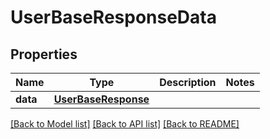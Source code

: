 # UserBaseResponseData

## Properties
Name | Type | Description | Notes
------------ | ------------- | ------------- | -------------
**data** | [**UserBaseResponse**](UserBaseResponse.md) |  | 

[[Back to Model list]](../README.md#documentation-for-models) [[Back to API list]](../README.md#documentation-for-api-endpoints) [[Back to README]](../README.md)

